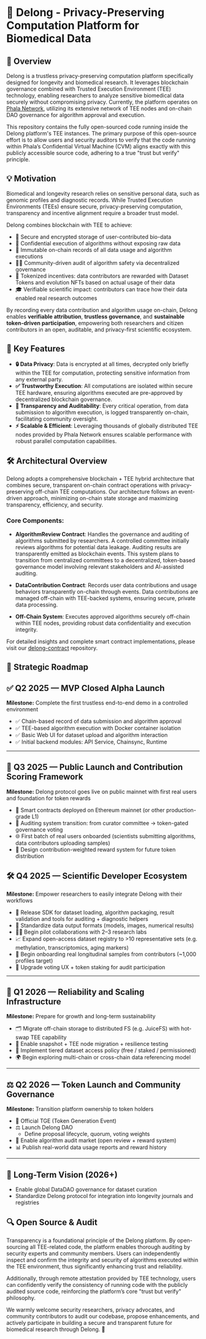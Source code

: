 # 🧬 Delong - Privacy-Preserving Computation Platform for Biomedical Data

## 📌 Overview

Delong is a trustless privacy-preserving computation platform specifically designed for longevity and biomedical research. It leverages blockchain governance combined with Trusted Execution Environment (TEE) technology, enabling researchers to analyze sensitive biomedical data securely without compromising privacy. Currently, the platform operates on [Phala Network](https://phala.network/), utilizing its extensive network of TEE nodes and on-chain DAO governance for algorithm approval and execution.

This repository contains the fully open-sourced code running inside the Delong platform's TEE instances. The primary purpose of this open-source effort is to allow users and security auditors to verify that the code running within Phala’s Confidential Virtual Machine (CVM) aligns exactly with this publicly accessible source code, adhering to a true "trust but verify" principle.

## 💡 Motivation

Biomedical and longevity research relies on sensitive personal data, such as genomic profiles and diagnostic records. While Trusted Execution Environments (TEEs) ensure secure, privacy-preserving computation, transparency and incentive alignment require a broader trust model.

Delong combines blockchain with TEE to achieve:

- 🔐 Secure and encrypted storage of user-contributed bio-data
- 🧪 Confidential execution of algorithms without exposing raw data
- 🧾 Immutable on-chain records of all data usage and algorithm executions
- 🧑‍⚖️ Community-driven audit of algorithm safety via decentralized governance
- 💎 Tokenized incentives: data contributors are rewarded with Dataset Tokens and evolution NFTs based on actual usage of their data
- 🎓 Verifiable scientific impact: contributors can trace how their data enabled real research outcomes

By recording every data contribution and algorithm usage on-chain, Delong enables **verifiable attribution**, **trustless governance**, and **sustainable token-driven participation**, empowering both researchers and citizen contributors in an open, auditable, and privacy-first scientific ecosystem.

## 🚀 Key Features

* **🔒 Data Privacy**: Data is encrypted at all times, decrypted only briefly within the TEE for computation, protecting sensitive information from any external party.
* **✅ Trustworthy Execution**: All computations are isolated within secure TEE hardware, ensuring algorithms executed are pre-approved by decentralized blockchain governance.
* **👀 Transparency and Auditability**: Every critical operation, from data submission to algorithm execution, is logged transparently on-chain, facilitating community oversight.
* **⚡ Scalable & Efficient**: Leveraging thousands of globally distributed TEE nodes provided by Phala Network ensures scalable performance with robust parallel computation capabilities.

## 🛠️ Architectural Overview

Delong adopts a comprehensive blockchain + TEE hybrid architecture that combines secure, transparent on-chain contract operations with privacy-preserving off-chain TEE computations. Our architecture follows an event-driven approach, minimizing on-chain state storage and maximizing transparency, efficiency, and security.

### Core Components:

* **AlgorithmReview Contract**: Handles the governance and auditing of algorithms submitted by researchers. A controlled committee initially reviews algorithms for potential data leakage. Auditing results are transparently emitted as blockchain events. This system plans to transition from centralized committees to a decentralized, token-based governance model involving relevant stakeholders and AI-assisted auditing.

* **DataContribution Contract**: Records user data contributions and usage behaviors transparently on-chain through events. Data contributions are managed off-chain with TEE-backed systems, ensuring secure, private data processing.

* **Off-Chain System**: Executes approved algorithms securely off-chain within TEE nodes, providing robust data confidentiality and execution integrity.

For detailed insights and complete smart contract implementations, please visit our [delong-contract](https://github.com/AvinasiLabs/delong-contract) repository.

## 📅 Strategic Roadmap

## ✅ Q2 2025 — MVP Closed Alpha Launch

**Milestone:** Complete the first trustless end-to-end demo in a controlled environment

- ✅ Chain-based record of data submission and algorithm approval
- ✅ TEE-based algorithm execution with Docker container isolation
- ✅ Basic Web UI for dataset upload and algorithm interaction
- ✅ Initial backend modules: API Service, Chainsync, Runtime

---

## 🚀 Q3 2025 — Public Launch and Contribution Scoring Framework

**Milestone:** Delong protocol goes live on public mainnet with first real users and foundation for token rewards

- 🔄 Smart contracts deployed on Ethereum mainnet (or other production-grade L1)
- 🧠 Auditing system transition: from curator committee → token-gated governance voting
- 🌐 First batch of real users onboarded (scientists submitting algorithms, data contributors uploading samples)
- 🎯 Design contribution-weighted reward system for future token distribution

## 🛠 Q4 2025 — Scientific Developer Ecosystem

**Milestone:** Empower researchers to easily integrate Delong with their workflows

- 🧰 Release SDK for dataset loading, algorithm packaging, result validation and tools for auditing + diagnostic helpers
- 📸 Standardize data output formats (models, images, numerical results)
- 🧑‍🔬 Begin pilot collaborations with 2–3 research labs
- 📈 Expand open-access dataset registry to >10 representative sets (e.g. methylation, transcriptomics, aging markers)
- 🧬 Begin onboarding real longitudinal samples from contributors (~1,000 profiles target)
- 🧪 Upgrade voting UX + token staking for audit participation

---

## 🧱 Q1 2026 — Reliability and Scaling Infrastructure

**Milestone:** Prepare for growth and long-term sustainability

- 🗂️ Migrate off-chain storage to distributed FS (e.g. JuiceFS) with hot-swap TEE capability
- 🔁 Enable snapshot + TEE node migration + resilience testing
- 🔐 Implement tiered dataset access policy (free / staked / permissioned)
- 🌍 Begin exploring multi-chain or cross-chain data referencing model

---

## ⚖️ Q2 2026 — Token Launch and Community Governance

**Milestone:** Transition platform ownership to token holders

- 🎉 Official TGE (Token Generation Event)
- ⚖️ Launch Delong DAO
  - Define proposal lifecycle, quorum, voting weights
- 🧠 Enable algorithm audit market (open review + reward system)
- 📊 Publish real-world data usage reports and reward history

---

## 🔭 Long-Term Vision (2026+)

- Enable global DataDAO governance for dataset curation
- Standardize Delong protocol for integration into longevity journals and registries

## 🔍 Open Source & Audit

Transparency is a foundational principle of the Delong platform. By open-sourcing all TEE-related code, the platform enables thorough auditing by security experts and community members. Users can independently inspect and confirm the integrity and security of algorithms executed within the TEE environment, thus significantly enhancing trust and reliability.

Additionally, through remote attestation provided by TEE technology, users can confidently verify the consistency of running code with the publicly audited source code, reinforcing the platform’s core "trust but verify" philosophy.

We warmly welcome security researchers, privacy advocates, and community contributors to audit our codebase, propose enhancements, and actively participate in building a secure and transparent future for biomedical research through Delong. 🌟
